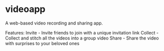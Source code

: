 # videoapp
A web-based video recording and sharing app.

Features:
Invite - Invite friends to join with a unique invitation link
Collect - Collect and stitch all the videos into a group video
Share - Share the video with surprises to your beloved ones
